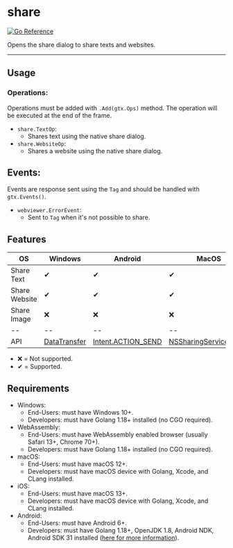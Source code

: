 # share

[![Go Reference](https://pkg.go.dev/badge/github.com/gio-plugins/gio-plugin/share.svg)](https://pkg.go.dev/github.com/gio-plugins/gio-plugin/share)

Opens the share dialog to share texts and websites.

--------------

## Usage

### Operations:

Operations must be added with `.Add(gtx.Ops)` method. The operation will be executed at the end of the frame.

- `share.TextOp`:
  - Shares text using the native share dialog.
- `share.WebsiteOp`:
  - Shares a website using the native share dialog.

## Events:

Events are response sent using the `Tag` and should be handled with `gtx.Events()`.

- `webviewer.ErrorEvent`:
  - Sent to `Tag` when it's not possible to share.

## Features

| OS | Windows | Android | MacOS | iOS | WebAssembly |
| -- | -- | -- | -- | -- | -- |
| Share Text |✔|✔|✔|✔|✔|
| Share Website |✔|✔|✔|✔|✔|
| Share Image |❌|❌|❌|❌|❌|
| -- | -- | -- | -- | -- | -- |
| API | [DataTransfer](https://learn.microsoft.com/en-us/uwp/api/windows.applicationmodel.datatransfer.datatransfermanager?view=winrt-22621) | [Intent.ACTION_SEND](https://developer.android.com/training/sharing/send) | [NSSharingServicePicker](https://developer.apple.com/documentation/appkit/nssharingservicepicker) | [UIActivityViewController](https://developer.apple.com/documentation/uikit/uiactivityviewcontroller?language=objc) | [Web Share API](https://developer.mozilla.org/en-US/docs/Web/API/Web_Share_API) |

- ❌ = Not supported.
- ✔ = Supported.

## Requirements

- Windows:
    - End-Users: must have Windows 10+.
    - Developers: must have Golang 1.18+ installed (no CGO required).
- WebAssembly:
    - End-Users: must have WebAssembly enabled browser (usually Safari 13+, Chrome 70+).
    - Developers: must have Golang 1.18+ installed (no CGO required).
- macOS:
    - End-Users: must have macOS 12+.
    - Developers: must have macOS device with Golang, Xcode, and CLang installed.
- iOS:
    - End-Users: must have macOS 13+.
    - Developers: must have macOS device with Golang, Xcode, and CLang installed.
- Android:
    - End-Users: must have Android 6+.
    - Developers: must have Golang 1.18+, OpenJDK 1.8, Android NDK, Android SDK 31 installed ([here for more information](https://gioui.org/doc/install/android)).

